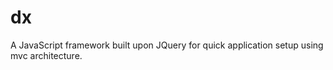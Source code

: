 dx
==

A JavaScript framework built upon JQuery for quick application setup  using mvc architecture.
